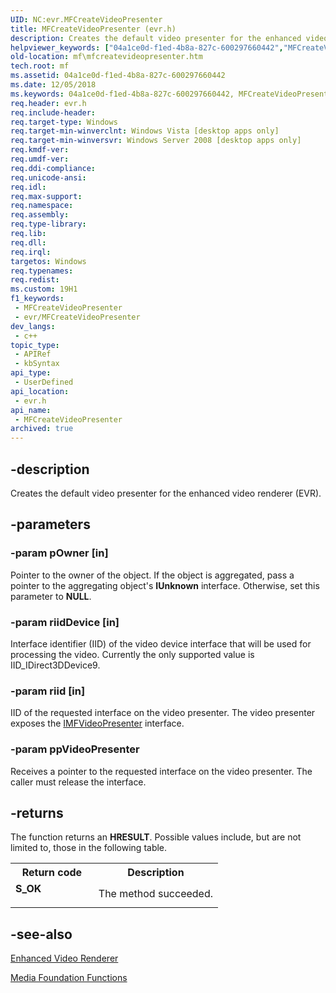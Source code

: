 ```yaml
---
UID: NC:evr.MFCreateVideoPresenter
title: MFCreateVideoPresenter (evr.h)
description: Creates the default video presenter for the enhanced video renderer (EVR).
helpviewer_keywords: ["04a1ce0d-f1ed-4b8a-827c-600297660442","MFCreateVideoPresenter","MFCreateVideoPresenter callback","MFCreateVideoPresenter callback function [Media Foundation]","evr/MFCreateVideoPresenter","mf.mfcreatevideopresenter"]
old-location: mf\mfcreatevideopresenter.htm
tech.root: mf
ms.assetid: 04a1ce0d-f1ed-4b8a-827c-600297660442
ms.date: 12/05/2018
ms.keywords: 04a1ce0d-f1ed-4b8a-827c-600297660442, MFCreateVideoPresenter, MFCreateVideoPresenter callback, MFCreateVideoPresenter callback function [Media Foundation], evr/MFCreateVideoPresenter, mf.mfcreatevideopresenter
req.header: evr.h
req.include-header: 
req.target-type: Windows
req.target-min-winverclnt: Windows Vista [desktop apps only]
req.target-min-winversvr: Windows Server 2008 [desktop apps only]
req.kmdf-ver: 
req.umdf-ver: 
req.ddi-compliance: 
req.unicode-ansi: 
req.idl: 
req.max-support: 
req.namespace: 
req.assembly: 
req.type-library: 
req.lib: 
req.dll: 
req.irql: 
targetos: Windows
req.typenames: 
req.redist: 
ms.custom: 19H1
f1_keywords:
 - MFCreateVideoPresenter
 - evr/MFCreateVideoPresenter
dev_langs:
 - c++
topic_type:
 - APIRef
 - kbSyntax
api_type:
 - UserDefined
api_location:
 - evr.h
api_name:
 - MFCreateVideoPresenter
archived: true
---
```


## -description

Creates the default video presenter for the enhanced video renderer (EVR).

## -parameters

### -param pOwner [in]

Pointer to the owner of the object. If the object is aggregated, pass a pointer to the aggregating object's <b>IUnknown</b> interface. Otherwise, set this parameter to <b>NULL</b>.

### -param riidDevice [in]

Interface identifier (IID) of the video device interface that will be used for processing the video. Currently the only supported value is IID_IDirect3DDevice9.

### -param riid [in]

IID of the requested interface on the video presenter. The video presenter exposes the <a href="/windows/desktop/api/evr/nn-evr-imfvideopresenter">IMFVideoPresenter</a> interface.

### -param ppVideoPresenter

Receives a pointer to the requested interface on the video presenter. The caller must release the interface.

## -returns

The function returns an <b>HRESULT</b>. Possible values include, but are not limited to, those in the following table.

<table>
<tr>
<th>Return code</th>
<th>Description</th>
</tr>
<tr>
<td width="40%">
<dl>
<dt><b>S_OK</b></dt>
</dl>
</td>
<td width="60%">
The method succeeded.
              

</td>
</tr>
</table>

## -see-also

<a href="/windows/desktop/medfound/enhanced-video-renderer">Enhanced Video Renderer</a>



<a href="/windows/desktop/medfound/media-foundation-functions">Media Foundation Functions</a>